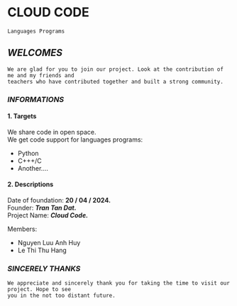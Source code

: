 # **CLOUD CODE**

    Languages Programs

## **_WELCOMES_**

    We are glad for you to join our project. Look at the contribution of me and my friends and
    teachers who have contributed together and built a strong community.

### **_INFORMATIONS_**

#### 1. Targets

We share code in open space.  
We get code support for languages programs:

- Python
- C+++/C
- Another....

#### 2. Descriptions

Date of foundation: **20 / 04 / 2024.**  
Founder: **_Tran Tan Dat._**  
Project Name: **_Cloud Code._**

Members:

- Nguyen Luu Anh Huy
- Le Thi Thu Hang

### **_SINCERELY THANKS_**

    We appreciate and sincerely thank you for taking the time to visit our project. Hope to see
    you in the not too distant future.
